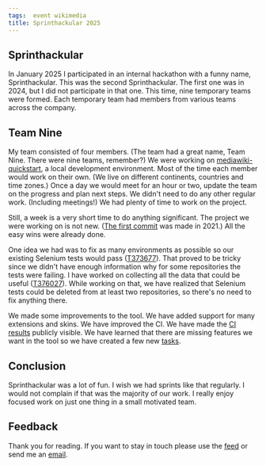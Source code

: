 ```yaml
---
tags:  event wikimedia
title: Sprinthackular 2025
---
```

## Sprinthackular

In January 2025 I participated in an internal hackathon with a funny name, Sprinthackular. This was the second Sprinthackular. The first one was in 2024, but I did not participate in that one. This time, nine temporary teams were formed. Each temporary team had members from various teams across the company.

## Team Nine

My team consisted of four members. (The team had a great name, Team Nine. There were nine teams, remember?)  We were working on [mediawiki-quickstart](https://gitlab.wikimedia.org/repos/test-platform/mediawiki-quickstart), a local development environment. Most of the time each member would work on their own. (We live on different continents, countries and time zones.) Once a day we would meet for an hour or two, update the team on the progress and plan next steps. We didn't need to do any other regular work. (Including meetings\!) We had plenty of time to work on the project.

Still, a week is a very short time to do anything significant. The project we were working on is not new. ([The first commit](https://gitlab.wikimedia.org/repos/test-platform/mediawiki-quickstart/-/commit/268cf40b867266a93da1f08e3bb7b7d5d8a9a58c) was made in 2021.) All the easy wins were already done.

One idea we had was to fix as many environments as possible so our existing Selenium tests would pass ([T373677](https://phabricator.wikimedia.org/T373677)). That proved to be tricky since we didn't have enough information why for some repositories the tests were failing. I have worked on collecting all the data that could be useful ([T376027](https://phabricator.wikimedia.org/T376027)). While working on that, we have realized that Selenium tests could be deleted from at least two repositories, so there's no need to fix anything there.

We made some improvements to the tool. We have added support for many extensions and skins. We have improved the CI. We have made the [CI results](https://quickstart-ci-components.wmcloud.org/) publicly visible. We have learned that there are missing features we want in the tool so we have created a few new [tasks](https://phabricator.wikimedia.org/tag/mediawiki-quickstart/).

## Conclusion

Sprinthackular was a lot of fun. I wish we had sprints like that regularly. I would not complain if that was the majority of our work. I really enjoy focused work on just one thing in a small motivated team.

## Feedback

Thank you for reading. If you want to stay in touch please use the [feed](https://filipin.eu/feed.xml) or send me an [email](mailto:zeljko@filipin.eu).
